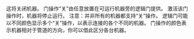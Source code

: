 <lore>
这将关闭机器。
</lore>
<no_lore>
门操作“关”由任意放置在可运行机器旁的逻辑门提供。
</no_lore>

<chapter name="条件"/>
激活该门操作时，机器将停止运行。
注意：并非所有的机器都支持“关”操作。

<chapter name="触发器方向"/>
逻辑门可能以不同颜色显示多个“关”操作，以表示连接的各个不同的机器。
门操作的颜色表示机器相对于管道的方向，你可以借此区分各台机器。
